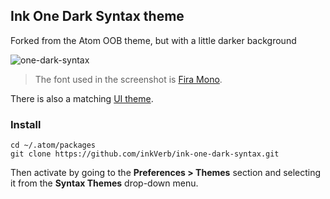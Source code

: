 ## Ink One Dark Syntax theme

Forked from the Atom OOB theme, but with a little darker background

![one-dark-syntax](https://user-images.githubusercontent.com/238929/40553597-5f741518-6000-11e8-9068-70dfc5008b54.png)

> The font used in the screenshot is [Fira Mono](https://github.com/mozilla/Fira).

There is also a matching [UI theme](https://atom.io/themes/one-dark-ui).

### Install

```console
cd ~/.atom/packages
git clone https://github.com/inkVerb/ink-one-dark-syntax.git
```

Then activate by going to the __Preferences > Themes__ section and selecting it from the __Syntax Themes__ drop-down menu.

